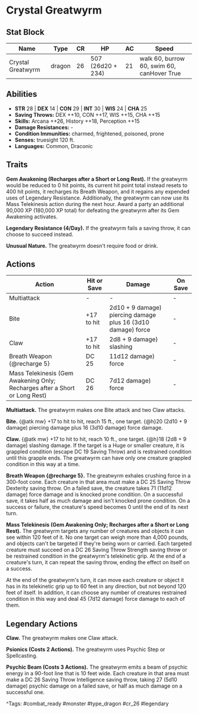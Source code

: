 # Crystal Greatwyrm

## Stat Block

| Name | Type | CR | HP | AC | Speed |
|------|------|----|----|----|-------|
| Crystal Greatwyrm | dragon | 26 | 507 (26d20 + 234) | 21 | walk 60, burrow 60, swim 60, canHover True |

## Abilities

- **STR** 28 | **DEX** 14 | **CON** 29 | **INT** 30 | **WIS** 24 | **CHA** 25
- **Saving Throws:** DEX ++10, CON ++17, WIS ++15, CHA ++15  
- **Skills:** Arcana ++26, History ++18, Perception ++15  
- **Damage Resistances:** -  
- **Condition Immunities:** charmed, frightened, poisoned, prone  
- **Senses:** truesight 120 ft.  
- **Languages:** Common, Draconic

## Traits

**Gem Awakening (Recharges after a Short or Long Rest).** If the greatwyrm would be reduced to 0 hit points, its current hit point total instead resets to 400 hit points, it recharges its Breath Weapon, and it regains any expended uses of Legendary Resistance. Additionally, the greatwyrm can now use its Mass Telekinesis action during the next hour. Award a party an additional 90,000 XP (180,000 XP total) for defeating the greatwyrm after its Gem Awakening activates.

**Legendary Resistance (4/Day).** If the greatwyrm fails a saving throw, it can choose to succeed instead.

**Unusual Nature.** The greatwyrm doesn't require food or drink.


## Actions

| Action | Hit or Save | Damage | On Save |
|--------|--------------|--------|----------|
| Multiattack | - | - | - |
| Bite | +17 to hit | 2d10 + 9 damage) piercing damage plus 16 (3d10 damage) force | - |
| Claw | +17 to hit | 2d8 + 9 damage) slashing | - |
| Breath Weapon {@recharge 5} | DC 25 | 11d12 damage) force | - |
| Mass Telekinesis (Gem Awakening Only; Recharges after a Short or Long Rest) | DC 26 | 7d12 damage) force | - |

**Multiattack.** The greatwyrm makes one Bite attack and two Claw attacks.

**Bite.** {@atk mw} +17 to hit to hit, reach 15 ft., one target. {@h}20 (2d10 + 9 damage) piercing damage plus 16 (3d10 damage) force damage.

**Claw.** {@atk mw} +17 to hit to hit, reach 10 ft., one target. {@h}18 (2d8 + 9 damage) slashing damage. If the target is a Huge or smaller creature, it is grappled condition (escape DC 19 Saving Throw) and is restrained condition until this grapple ends. The greatwyrm can have only one creature grappled condition in this way at a time.

**Breath Weapon {@recharge 5}.** The greatwyrm exhales crushing force in a 300-foot cone. Each creature in that area must make a DC 25 Saving Throw Dexterity saving throw. On a failed save, the creature takes 71 (11d12 damage) force damage and is knocked prone condition. On a successful save, it takes half as much damage and isn't knocked prone condition. On a success or failure, the creature's speed becomes 0 until the end of its next turn.

**Mass Telekinesis (Gem Awakening Only; Recharges after a Short or Long Rest).** The greatwyrm targets any number of creatures and objects it can see within 120 feet of it. No one target can weigh more than 4,000 pounds, and objects can't be targeted if they're being worn or carried. Each targeted creature must succeed on a DC 26 Saving Throw Strength saving throw or be restrained condition in the greatwyrm's telekinetic grip. At the end of a creature's turn, it can repeat the saving throw, ending the effect on itself on a success.

At the end of the greatwyrm's turn, it can move each creature or object it has in its telekinetic grip up to 60 feet in any direction, but not beyond 120 feet of itself. In addition, it can choose any number of creatures restrained condition in this way and deal 45 (7d12 damage) force damage to each of them.

## Legendary Actions

**Claw.** The greatwyrm makes one Claw attack.

**Psionics (Costs 2 Actions).** The greatwyrm uses Psychic Step or Spellcasting.

**Psychic Beam (Costs 3 Actions).** The greatwyrm emits a beam of psychic energy in a 90-foot line that is 10 feet wide. Each creature in that area must make a DC 26 Saving Throw Intelligence saving throw, taking 27 (5d10 damage) psychic damage on a failed save, or half as much damage on a successful one.



^Tags: #combat_ready #monster #type_dragon #cr_26 #legendary